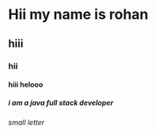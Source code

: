 # Hii my name is rohan
## hiii
### hii
#### hiii helooo
##### i am a java full stack developer
###### small letter
